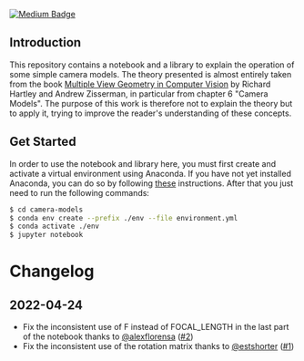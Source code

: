 
[![Medium Badge](https://badgen.net/badge/icon/medium?icon=medium&label)](https://medium.com/analytics-vidhya/simple-camera-models-with-numpy-and-matplotlib-92281f15f9b2)

## Introduction

This repository contains a notebook and a library to explain the operation of some simple camera models. The theory presented is almost entirely taken from the book [Multiple View Geometry in Computer Vision](https://www.robots.ox.ac.uk/~vgg/hzbook/) by Richard Hartley and Andrew Zisserman, in particular from chapter 6 "Camera Models". The purpose of this work is therefore not to explain the theory but to apply it, trying to improve the reader's understanding of these concepts.

## Get Started

In order to use the notebook and library here, you must first create and activate a virtual environment using Anaconda. If you have not yet installed Anaconda, you can do so by following [these](https://docs.anaconda.com/anaconda/install/) instructions. After that you just need to run the following commands:
```bash
$ cd camera-models
$ conda env create --prefix ./env --file environment.yml
$ conda activate ./env
$ jupyter notebook
```

# Changelog

## 2022-04-24

- Fix the inconsistent use of F instead of FOCAL_LENGTH in the last part of the notebook thanks to [@alexflorensa](https://github.com/alexflorensa) ([#2](https://github.com/mnslarcher/camera-models/pull/2))
- Fix the inconsistent use of the rotation matrix thanks to [@estshorter](https://github.com/estshorter) ([#1](https://github.com/mnslarcher/camera-models/pull/1))

